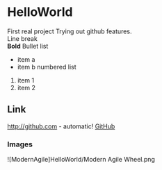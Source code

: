# HelloWorld
First real project
Trying out github features.\
Line break \
**Bold**
Bullet list
- item a
- item b
numbered list
1. item 1
1. item 2
## Link
http://github.com - automatic!
[GitHub](http://github.com)

### Images
![ModernAgile]HelloWorld/Modern Agile Wheel.png

